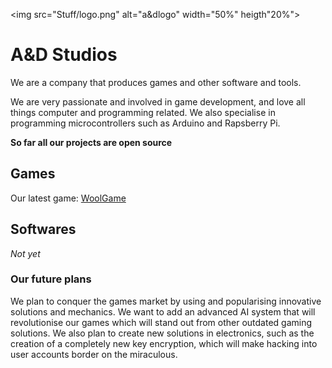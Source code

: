 <img src="Stuff/logo.png" alt="a&dlogo" width="50%" heigth"20%">

# A&D Studios
We are a company that produces games and other software and tools.

We are very passionate and involved in game development, and love all things computer and programming related. We also specialise in programming microcontrollers such as Arduino and Rapsberry Pi.

**So far all our projects are open source**
## Games
Our latest game: [WoolGame](https://woolgra.eu/)
## Softwares
*Not yet*
### Our future plans
We plan to conquer the games market by using and popularising innovative solutions and mechanics. We want to add an advanced AI system that will revolutionise our games which will stand out from other outdated gaming solutions. We also plan to create new solutions in electronics, such as the creation of a completely new key encryption, which will make hacking into user accounts border on the miraculous.
